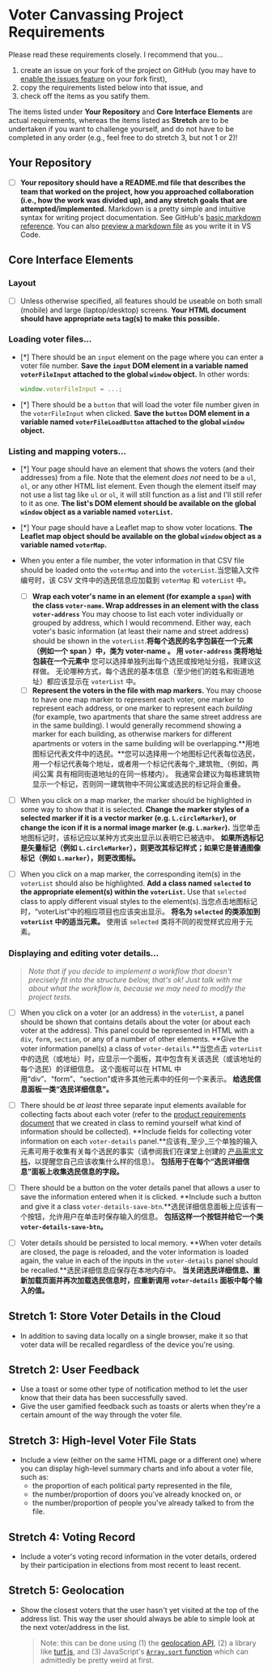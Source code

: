 # Voter Canvassing Project Requirements

Please read these requirements closely. I recommend that you...
1.  create an issue on your fork of the project on GitHub (you may have to [enable the issues feature](https://stackoverflow.com/a/16406283/123776) on your fork first),
2.  copy the requirements listed below into that issue, and
3.  check off the items as you satify them.

The items listed under **Your Repository** and **Core Interface Elements** are actual requirements, whereas the items listed as **Stretch** are to be undertaken if you want to challenge yourself, and do not have to be completed in any order (e.g., feel free to do stretch 3, but not 1 or 2)!

## Your Repository

* [ ] **Your repository should have a README.md file that describes the team that worked on the project, how you approached collaboration (i.e., how the work was divided up), and any stretch goals that are attempted/implemented.** Markdown is a pretty simple and intuitive syntax for writing project documentation. See GitHub's [basic markdown reference](https://docs.github.com/en/get-started/writing-on-github/getting-started-with-writing-and-formatting-on-github/basic-writing-and-formatting-syntax). You can also [preview a markdown file](https://code.visualstudio.com/docs/languages/markdown#_markdown-preview) as you write it in VS Code.

## Core Interface Elements

### Layout

* [ ] Unless otherwise specified, all features should be useable on both small (mobile) and large (laptop/desktop) screens. **Your HTML document should have appropriate `meta` tag(s) to make this possible.**

### Loading voter files...

* [*] There should be an `input` element on the page where you can enter a voter file number. **Save the `input` DOM element in a variable named `voterFileInput` attached to the global `window` object.** In other words:
  
  ```js
  window.voterFileInput = ...;
  ```

* [*] There should be a `button` that will load the voter file number given in the `voterFileInput` when clicked. **Save the `button` DOM element in a variable named `voterFileLoadButton` attached to the global `window` object.**

### Listing and mapping voters...

* [*] Your page should have an element that shows the voters (and their addresses) from a file. Note that the element _does not_ need to be a `ul`, `ol`, or any other HTML list element. Even though the element itself may not use a list tag like `ul` or `ol`, it will still function as a list and I'll still refer to it as one. **The list's DOM element should be available on the global `window` object as a variable named `voterList`.**

* [*] Your page should have a Leaflet map to show voter locations. **The Leaflet map object should be available on the global `window` object as a variable named `voterMap`.**

* When you enter a file number, the voter information in that CSV file should be loaded onto the `voterMap` and into the `voterList`.当您输入文件编号时，该 CSV 文件中的选民信息应加载到 `voterMap` 和 `voterList` 中。
  * [ ] **Wrap each voter's name in an element (for example a `span`) with the class `voter-name`. Wrap addresses in an element with the class `voter-address`** You may choose to list each voter individually or grouped by address, which I would recommend. Either way, each voter's basic information (at least their name and street address) should be shown in the `voterList`.**将每个选民的名字包装在一个元素（例如一个 span ）中，类为 voter-name 。 用 `voter-address` 类将地址包装在一个元素中** 您可以选择单独列出每个选民或按地址分组，我建议这样做。 无论哪种方式，每个选民的基本信息（至少他们的姓名和街道地址）都应该显示在 `voterList` 中。
  * [ ] **Represent the voters in the file with map markers.** You may choose to have one map marker to represent each voter, one marker to represent each address, or one marker to represent each _building_ (for example, two apartments that share the same street address are in the same building). I would generally recommend showing a marker for each building, as otherwise markers for different apartments or voters in the same building will be overlapping.**用地图标记代表文件中的选民。**您可以选择用一个地图标记代表每位选民，用一个标记代表每个地址，或者用一个标记代表每个_建筑物_（例如，两间公寓 具有相同街道地址的在同一栋楼内）。 我通常会建议为每栋建筑物显示一个标记，否则同一建筑物中不同公寓或选民的标记将会重叠。

* [ ] When you click on a map marker, the marker should be highlighted in some way to show that it is selected. **Change the marker styles of a selected marker if it is a vector marker (e.g. `L.circleMarker`), or change the icon if it is a normal image marker (e.g. `L.marker`).**
当您单击地图标记时，该标记应以某种方式突出显示以表明它已被选中。 **如果所选标记是矢量标记（例如 `L.circleMarker`），则更改其标记样式；如果它是普通图像标记（例如 `L.marker`），则更改图标。**

* [ ] When you click on a map marker, the corresponding item(s) in the `voterList` should also be highlighted. **Add a class named `selected` to the appropriate element(s) within the `voterList`.** Use that `selected` class to apply different visual styles to the element(s).当您点击地图标记时，“voterList”中的相应项目也应该突出显示。 **将名为 `selected` 的类添加到 `voterList` 中的适当元素。** 使用该 `selected` 类将不同的视觉样式应用于元素。

### Displaying and editing voter details...

> _Note that if you decide to implement a workflow that doesn't precisely fit into the structure below, that's ok! Just talk with me about what the workflow is, because we may need to modify the project tests._

* [ ] When you click on a voter (or an address) in the `voterList`, a panel should be shown that contains details about the voter (or about each voter at the address). This panel could be represented in HTML with a `div`, `form`, `section`, or any of a number of other elements. **Give the voter information panel(s) a class of `voter-details`.**当您点击 `voterList` 中的选民（或地址）时，应显示一个面板，其中包含有关该选民（或该地址的每个选民）的详细信息。 这个面板可以在 HTML 中用“div”、“form”、“section”或许多其他元素中的任何一个来表示。 **给选民信息面板一类“选民详细信息”。**

* [ ] There should be _at least_ three separate input elements available for collecting facts about each voter (refer to the [product requirements document](PRD.md) that we created in class to remind yourself what kind of information should be collected). **Include fields for collecting voter information on each `voter-details` panel.**应该有_至少_三个单独的输入元素可用于收集有关每个选民的事实（请参阅我们在课堂上创建的 [产品需求文档](PRD.md)，以提醒您自己应该收集什么样的信息）。 **包括用于在每个“选民详细信息”面板上收集选民信息的字段。**

* [ ] There should be a button on the voter details panel that allows a user to save the information entered when it is clicked. **Include such a button and give it a class `voter-details-save-btn`.**选民详细信息面板上应该有一个按钮，允许用户在单击时保存输入的信息。 **包括这样一个按钮并给它一个类 `voter-details-save-btn`。**

* [ ] Voter details should be persisted to local memory. **When voter details are closed, the page is reloaded, and the voter information is loaded again, the value in each of the inputs in the `voter-details` panel should be recalled.**选民详细信息应保存在本地内存中。 **当关闭选民详细信息、重新加载页面并再次加载选民信息时，应重新调用 `voter-details` 面板中每个输入的值。**

## Stretch 1: Store Voter Details in the Cloud

* In addition to saving data locally on a single browser, make it so that voter data will be recalled regardless of the device you're using.

## Stretch 2: User Feedback

* Use a toast or some other type of notification method to let the user know that their data has been successfully saved.
* Give the user gamified feedback such as toasts or alerts when they're a certain amount of the way through the voter file.

## Stretch 3: High-level Voter File Stats

* Include a view (either on the same HTML page or a different one) where you can display high-level summary charts and info about a voter file, such as:
  * the proportion of each political party represented in the file,
  * the number/proportion of doors you've already knocked on, or
  * the number/proportion of people you've already talked to from the file.

## Stretch 4: Voting Record

* Include a voter's voting record information in the voter details, ordered by their participation in elections from most recent to least recent.

## Stretch 5: Geolocation

* Show the closest voters that the user hasn't yet visited at the top of the address list. This way the user should always be able to simple look at the next voter/address in the list.

  > Note: this can be done using (1) the [geolocation API](https://developer.mozilla.org/en-US/docs/Web/API/Geolocation_API), (2) a library like [turf.js](https://turfjs.org/), and (3) JavaScript's [`Array.sort` function](https://developer.mozilla.org/en-US/docs/Web/JavaScript/Reference/Global_Objects/Array/sort) which can admittedly be pretty weird at first.
